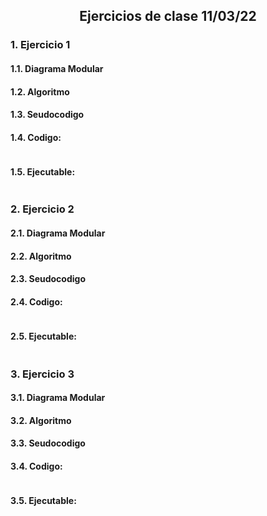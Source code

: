 <h2 align="center">Ejercicios de clase 11/03/22</h2>

### 1. Ejercicio 1

#### 1.1. Diagrama Modular

#### 1.2. Algoritmo

#### 1.3. Seudocodigo

#### 1.4. Codigo:
```cpp
```

#### 1.5. Ejecutable:
```
```

### 2. Ejercicio 2

#### 2.1. Diagrama Modular

#### 2.2. Algoritmo

#### 2.3. Seudocodigo

#### 2.4. Codigo:
```cpp
```

#### 2.5. Ejecutable:
```
```

### 3. Ejercicio 3

#### 3.1. Diagrama Modular

#### 3.2. Algoritmo

#### 3.3. Seudocodigo

#### 3.4. Codigo:
```cpp
```

#### 3.5. Ejecutable:
```
```
